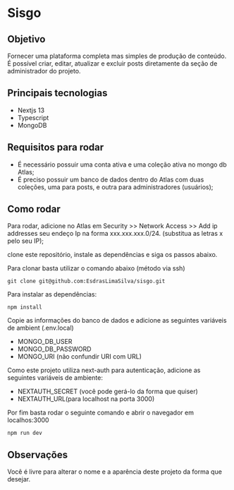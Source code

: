 # Sisgo

## Objetivo

Fornecer uma plataforma completa mas simples de produção de conteúdo. É possível criar, editar, atualizar e excluir posts diretamente da seção de administrador do projeto.

## Principais tecnologias

-   Nextjs 13
-   Typescript
-   MongoDB

## Requisitos para rodar

-   É necessário possuir uma conta ativa e uma coleção ativa no mongo db Atlas;
-   É preciso possuir um banco de dados dentro do Atlas com duas coleções, uma para posts, e outra para administradores (usuários);

## Como rodar

Para rodar, adicione no Atlas em Security >> Network Access >> Add ip addresses seu endeço Ip na forma xxx.xxx.xxx.0/24. (substitua as letras x pelo seu IP);

clone este repositório, instale as dependências e siga os passos abaixo.

Para clonar basta utilizar o comando abaixo (método via ssh)

```
git clone git@github.com:EsdrasLimaSilva/sisgo.git
```

Para instalar as dependências:

```
npm install
```

Copie as informações do banco de dados e adicione as seguintes variáveis de ambient (.env.local)

-   MONGO_DB_USER
-   MONGO_DB_PASSWORD
-   MONGO_URI (não confundir URI com URL)

Como este projeto utiliza next-auth para autenticação, adicione as seguintes variáveis de ambiente:

-   NEXTAUTH_SECRET (você pode gerá-lo da forma que quiser)
-   NEXTAUTH_URL(para localhost na porta 3000)

Por fim basta rodar o seguinte comando e abrir o navegador em localhos:3000

```
npm run dev
```

## Observações

Você é livre para alterar o nome e a aparência deste projeto da forma que desejar.
